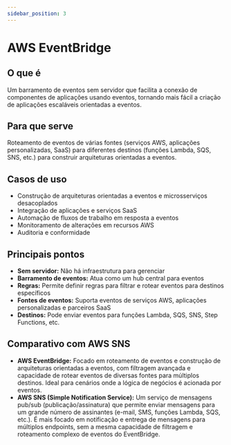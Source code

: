 ```yaml
---
sidebar_position: 3
---
```


# AWS EventBridge

## O que é
Um barramento de eventos sem servidor que facilita a conexão de componentes de aplicações usando eventos, tornando mais fácil a criação de aplicações escaláveis orientadas a eventos.

## Para que serve
Roteamento de eventos de várias fontes (serviços AWS, aplicações personalizadas, SaaS) para diferentes destinos (funções Lambda, SQS, SNS, etc.) para construir arquiteturas orientadas a eventos.

## Casos de uso
- Construção de arquiteturas orientadas a eventos e microsserviços desacoplados
- Integração de aplicações e serviços SaaS
- Automação de fluxos de trabalho em resposta a eventos
- Monitoramento de alterações em recursos AWS
- Auditoria e conformidade

## Principais pontos
- **Sem servidor:** Não há infraestrutura para gerenciar
- **Barramento de eventos:** Atua como um hub central para eventos
- **Regras:** Permite definir regras para filtrar e rotear eventos para destinos específicos
- **Fontes de eventos:** Suporta eventos de serviços AWS, aplicações personalizadas e parceiros SaaS
- **Destinos:** Pode enviar eventos para funções Lambda, SQS, SNS, Step Functions, etc.

## Comparativo com AWS SNS
- **AWS EventBridge:** Focado em roteamento de eventos e construção de arquiteturas orientadas a eventos, com filtragem avançada e capacidade de rotear eventos de diversas fontes para múltiplos destinos. Ideal para cenários onde a lógica de negócios é acionada por eventos.
- **AWS SNS (Simple Notification Service):** Um serviço de mensagens pub/sub (publicação/assinatura) que permite enviar mensagens para um grande número de assinantes (e-mail, SMS, funções Lambda, SQS, etc.). É mais focado em notificação e entrega de mensagens para múltiplos endpoints, sem a mesma capacidade de filtragem e roteamento complexo de eventos do EventBridge. 